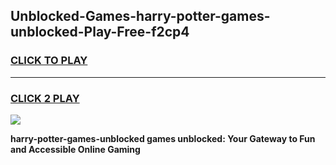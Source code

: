 
## Unblocked-Games-harry-potter-games-unblocked-Play-Free-f2cp4
<h3>
<a href="https://premium76.site?title=harry-potter-games-unblocked&ref=10A">CLICK TO PLAY</a></h3>
<hr>

<h3>
<a href="https://premium76.site?title=harry-potter-games-unblocked&ref=10A">CLICK 2 PLAY</a>
  
</h3>

<a href="https://premium76.site?title=harry-potter-games-unblocked&ref=10A"><img src="https://clearcache.store/games.png"></a>


**harry-potter-games-unblocked games unblocked: Your Gateway to Fun and Accessible Online Gaming**

